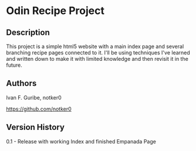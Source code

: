 # Odin Recipe Project
  

## Description 

  
This project is a simple html5 website with a main index page and several branching recipe pages connected to it. I'll be using techniques I've learned and written down to make it with limited knowledge and then revisit it in the future.
 

## Authors 

  

Ivan F. Guribe, notker0
  
https://github.com/notker0

  

## Version History 

0.1 - Release with working Index and finished Empanada Page
  